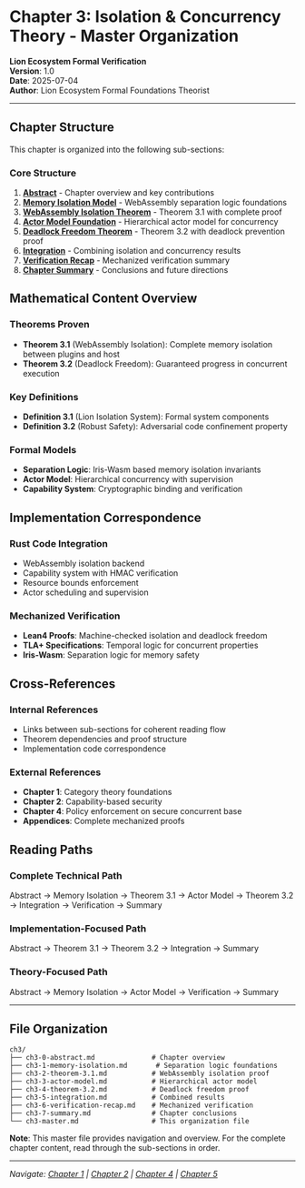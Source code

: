 # Chapter 3: Isolation & Concurrency Theory - Master Organization

**Lion Ecosystem Formal Verification**\
**Version**: 1.0\
**Date**: 2025-07-04\
**Author**: Lion Ecosystem Formal Foundations Theorist

---

## Chapter Structure

This chapter is organized into the following sub-sections:

### Core Structure

1. **[Abstract](ch3-0-abstract.md)** - Chapter overview and key contributions
2. **[Memory Isolation Model](ch3-1-memory-isolation.md)** - WebAssembly
   separation logic foundations
3. **[WebAssembly Isolation Theorem](ch3-2-theorem-3.1.md)** - Theorem 3.1 with
   complete proof
4. **[Actor Model Foundation](ch3-3-actor-model.md)** - Hierarchical actor model
   for concurrency
5. **[Deadlock Freedom Theorem](ch3-4-theorem-3.2.md)** - Theorem 3.2 with
   deadlock prevention proof
6. **[Integration](ch3-5-integration.md)** - Combining isolation and concurrency
   results
7. **[Verification Recap](ch3-6-verification-recap.md)** - Mechanized
   verification summary
8. **[Chapter Summary](ch3-7-summary.md)** - Conclusions and future directions

## Mathematical Content Overview

### Theorems Proven

- **Theorem 3.1** (WebAssembly Isolation): Complete memory isolation between
  plugins and host
- **Theorem 3.2** (Deadlock Freedom): Guaranteed progress in concurrent
  execution

### Key Definitions

- **Definition 3.1** (Lion Isolation System): Formal system components
- **Definition 3.2** (Robust Safety): Adversarial code confinement property

### Formal Models

- **Separation Logic**: Iris-Wasm based memory isolation invariants
- **Actor Model**: Hierarchical concurrency with supervision
- **Capability System**: Cryptographic binding and verification

## Implementation Correspondence

### Rust Code Integration

- WebAssembly isolation backend
- Capability system with HMAC verification
- Resource bounds enforcement
- Actor scheduling and supervision

### Mechanized Verification

- **Lean4 Proofs**: Machine-checked isolation and deadlock freedom
- **TLA+ Specifications**: Temporal logic for concurrent properties
- **Iris-Wasm**: Separation logic for memory safety

## Cross-References

### Internal References

- Links between sub-sections for coherent reading flow
- Theorem dependencies and proof structure
- Implementation code correspondence

### External References

- **Chapter 1**: Category theory foundations
- **Chapter 2**: Capability-based security
- **Chapter 4**: Policy enforcement on secure concurrent base
- **Appendices**: Complete mechanized proofs

## Reading Paths

### Complete Technical Path

Abstract → Memory Isolation → Theorem 3.1 → Actor Model → Theorem 3.2 →
Integration → Verification → Summary

### Implementation-Focused Path

Abstract → Theorem 3.1 → Theorem 3.2 → Integration → Summary

### Theory-Focused Path

Abstract → Memory Isolation → Actor Model → Verification → Summary

---

## File Organization

```
ch3/
├── ch3-0-abstract.md              # Chapter overview
├── ch3-1-memory-isolation.md       # Separation logic foundations
├── ch3-2-theorem-3.1.md           # WebAssembly isolation proof
├── ch3-3-actor-model.md           # Hierarchical actor model
├── ch3-4-theorem-3.2.md           # Deadlock freedom proof
├── ch3-5-integration.md           # Combined results
├── ch3-6-verification-recap.md    # Mechanized verification
├── ch3-7-summary.md               # Chapter conclusions
└── ch3-master.md                  # This organization file
```

**Note**: This master file provides navigation and overview. For the complete
chapter content, read through the sub-sections in order.

---

_Navigate: [Chapter 1](../ch1/) | [Chapter 2](../ch2/) | [Chapter 4](../ch4.md)
| [Chapter 5](../ch5.md)_
